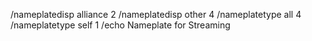 /nameplatedisp alliance 2
/nameplatedisp other 4
/nameplatetype all 4
/nameplatetype self 1
/echo Nameplate for  Streaming